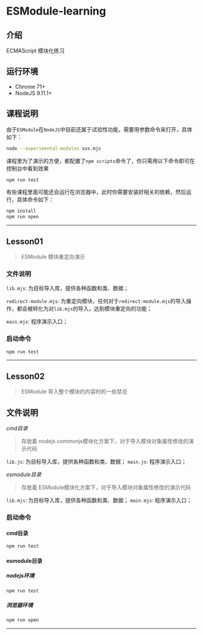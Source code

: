 # ESModule-learning

## 介绍
ECMAScript 模块化练习

## 运行环境

- Chrome 71+
- NodeJS 9.11.1+

## 课程说明
由于`ESModule`在`NodeJS`中目前还属于试验性功能，需要用参数命令来打开，具体如下：
```bash
node --experimental-modules xxx.mjs
```
课程里为了演示的方便，都配置了`npm scripts`命令了，你只需用以下命令即可在控制台中看到效果
```bash
npm run test
```
有些课程里面可能还会运行在浏览器中，此时你需要安装好相关的依赖，然后运行，具体命令如下：
```bash
npm install
npm run open
```

------------------------------------------

## Lesson01

> ESModule 模块重定向演示

### 文件说明
`lib.mjs`: 为目标导入库，提供各种函数和类、数据；

`redirect-module.mjs`: 为重定向模块，任何对于`redirect-module.mjs`的导入操作，都会被转化为对`lib.mjs`的导入，达到模块重定向的功能；

`main.mjs`: 程序演示入口；

### 启动命令

```bash
npm run test
```

---------------------------------------

## Lesson02
> ESModule 导入整个模块的内容时的一些禁忌

## 文件说明
*cmd目录*
> 存放着 nodejs commonjs模块化方案下，对于导入模块对象属性修改的演示代码

`lib.js`: 为目标导入库，提供各种函数和类、数据；
`main.js`: 程序演示入口；

*esmodule目录*
> 存放着 ESModule模块化方案下，对于导入模块对象属性修改的演示代码

`lib.mjs`: 为目标导入库，提供各种函数和类、数据；
`main.mjs`: 程序演示入口；

### 启动命令
#### cmd目录
```bash
npm run test
```

#### esmodule目录
##### nodejs环境
```bash
npm run test
```

##### 浏览器环境
```bash
npm run open
```

---------------------------------------------